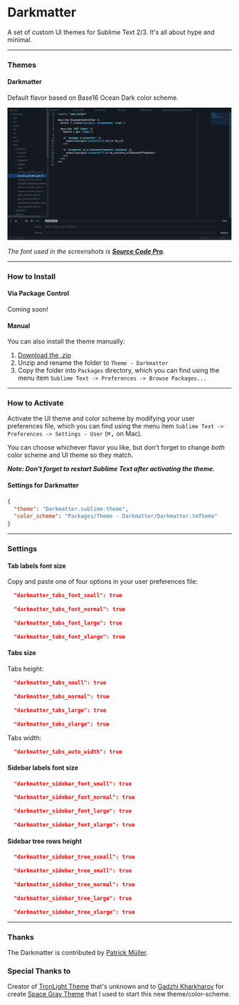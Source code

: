 # Darkmatter

A set of custom UI themes for Sublime Text 2/3. It's all about hype and minimal.

***

### Themes

#### Darkmatter

Default flavor based on Base16 Ocean Dark color scheme.

![image](Screenshots/darkmatter.png)

*The font used in the screenshots is [__Source Code Pro__](https://github.com/adobe/Source-Code-Pro).*

***

### How to Install

#### Via Package Control

Coming soon!

<!-- The easiest way to install is using [Sublime Package Control](https://sublime.wbond.net), where Darkmatter is listed as `Theme - Darkmatter`.

1. Open Command Palette using menu item `Tools -> Command Palette...` (<kbd>⇧</kbd><kbd>⌘</kbd><kbd>P</kbd> on Mac)
2. Choose `Package Control: Install Package`
3. Find `Theme - Darkmatter` and hit <kbd>Enter</kbd> -->

#### Manual

You can also install the theme manually:

1. [Download the .zip](https://github.com/mpatrick/Sublime-Dark-Matter-Theme/archive/master.zip)
2. Unzip and rename the folder to `Theme - Darkmatter`
3. Copy the folder into `Packages` directory, which you can find using the menu item `Sublime Text -> Preferences -> Browse Packages...`

***

### How to Activate

Activate the UI theme and color scheme by modifying your user preferences file, which you can find using the menu item `Sublime Text -> Preferences -> Settings - User` (<kbd>⌘</kbd><kbd>,</kbd> on Mac).

You can choose whichever flavor you like, but don't forget to change *both* color scheme and UI theme so they match.

***Note: Don't forget to restart Sublime Text after activating the theme.***

#### Settings for Darkmatter

```json
{
  "theme": "Darkmatter.sublime-theme",
  "color_scheme": "Packages/Theme - Darkmatter/Darkmatter.tmTheme"
}
```

***

### Settings

#### Tab labels font size

Copy and paste one of four options in your user preferences file:

```json
  "darkmatter_tabs_font_small": true
```
```json
  "darkmatter_tabs_font_normal": true
```
```json
  "darkmatter_tabs_font_large": true
```
```json
  "darkmatter_tabs_font_xlarge": true
```

#### Tabs size

Tabs height:

```json
  "darkmatter_tabs_small": true
```
```json
  "darkmatter_tabs_normal": true
```
```json
  "darkmatter_tabs_large": true
```
```json
  "darkmatter_tabs_xlarge": true
```

Tabs width:

```json
  "darkmatter_tabs_auto_width": true
```

#### Sidebar labels font size

```json
  "darkmatter_sidebar_font_small": true
```
```json
  "darkmatter_sidebar_font_normal": true
```
```json
  "darkmatter_sidebar_font_large": true
```
```json
  "darkmatter_sidebar_font_xlarge": true
```

#### Sidebar tree rows height

```json
  "darkmatter_sidebar_tree_xsmall": true
```
```json
  "darkmatter_sidebar_tree_small": true
```
```json
  "darkmatter_sidebar_tree_normal": true
```
```json
  "darkmatter_sidebar_tree_large": true
```
```json
  "darkmatter_sidebar_tree_xlarge": true
```

***

### Thanks

The Darkmatter is contributed by [Patrick Müller](https://github.com/mpatrick).

### Special Thanks to

Creator of [TronLight Theme](http://colorsublime.com/theme/TronLight) that's unknown and to [Gadzhi Kharkharov](https://github.com/kkga) for create [Space Gray Theme](https://github.com/kkga/spacegray) that I used to start this new theme/color-scheme.
